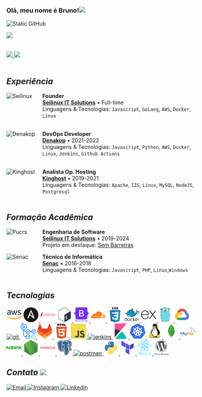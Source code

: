 ### Olá, meu nome é Bruno!<img src="https://github.com/TheDudeThatCode/TheDudeThatCode/blob/master/Assets/Hi.gif" width="24px">

<img src="https://img.shields.io/static/v1?label=Overview&message=bramos013&color=006bed&style=for-the-badge&logo=GitHub" alt="Static GitHub">

![](https://komarev.com/ghpvc/?username=bramos013&color=006bed)

<br>

<a href="https://github.com/bramos013">
    <img height="150em" src="https://github-readme-stats.vercel.app/api?username=bramos013&show_icons=true&bg_color=888888,CCCCCC,FFFFFF,CCCCCC,888888" />
</a>
<a href="https://github.com/bramos013">
    <img height="150em" src="https://github-readme-stats.vercel.app/api/top-langs/?username=bramos013&bg_color=888888,CCCCCC,FFFFFF,CCCCCC,888888&layout=compact" />
</a>
<br><br>

## *Experiência*

[<img align="left" height="94px" width="94px" alt="Seilinux" src="https://media.licdn.com/dms/image/v2/D4D0BAQG-bnIyLZeimw/company-logo_100_100/company-logo_100_100/0/1699296079599?e=1735776000&v=beta&t=rwIX9lXOgALvqWBwBB5pr35GxJpBRes-DVPC-eWqFc4"/>](https://www.seilinux.com.br/)

**Founder** \
[**Seilinux IT Solutions**](https://seilinux.com.br/) • Full-time \
Linguagens & Tecnologias: `Javascript`, `GoLang`, `AWS`, `Docker`, `Linux`\
<br/>

[<img align="left" height="94px" width="94px" alt="Denakop" src="https://denakop.com/assets/img/image.png"/>](https://denakop.com/)

**DevOps Developer** \
[**Denakop**](https://denakop.com/) • 2021-2022 \
Linguagens & Tecnologias: `Javascript`, `Python`, `AWS`, `Docker`, `Linux`, `Jenkins`, `Github Actions`\
<br/>

[<img align="left" height="94px" width="94px" alt="Kinghost" src="https://media.licdn.com/dms/image/v2/C4D0BAQEo86iB4CWM2w/company-logo_100_100/company-logo_100_100/0/1632237246429/kinghost_logo?e=1735776000&v=beta&t=cF1RZgdqeGC5J52ycolMBj4t-7o0b-7fVbLls1Xwujs"/>](https://king.host/)

**Analista Op. Hosting** \
[**Kinghost**](https://king.host/) • 2019-2021 \
Linguagens & Tecnologias: `Apache`, `IIS`, `Linux`, `MySQL`, `NodeJS`, `Postgresql` \
<br/>

## *Formação Acadêmica*

[<img align="left" height="50px" width="94px" alt="Pucrs" src="https://portal.pucrs.br/wp-content/uploads/2024/03/logo_pucrs.png"/>](https://pucrs.br/)

**Engenharia de Software** \
[**Seilinux IT Solutions**](https://seilinux.com.br/) • 2019-2024 \
Projeto em destaque: [Sem Barreiras](https://www.linkedin.com/in/sr1bramos/details/projects/)
<br/>

[<img align="left" height="94px" width="94px" alt="Senac" src="https://media.licdn.com/dms/image/v2/C4D0BAQHN_FEbPNA_kg/company-logo_200_200/company-logo_200_200/0/1672683850621/senac_rs_logo?e=1735776000&v=beta&t=zy5a3GOZOlhGsMD7bpqYNmiqsF_LwjwKBjEEYcW3EIQ"/>](https://senacrs.com.br/)

**Técnico de Informática** \
[**Senac**](https://senacrs.com.br/) • 2016-2018 \
Linguagens & Tecnologias: `Javascript`, `PHP`, `Linux`,`Windows`\
<br/>

## *Tecnologias*

<p align="left"> 
    <a href="https://aws.amazon.com" target="_blank"> <img src="https://raw.githubusercontent.com/devicons/devicon/master/icons/amazonwebservices/amazonwebservices-original-wordmark.svg" alt="aws" width="40" height="40"/> </a>
    <a href="https://www.ansible.com/" target="_blank"> <img src="https://raw.githubusercontent.com/devicons/devicon/master/icons/ansible/ansible-original.svg" alt="ansible" width="40" height="40"/> </a>
    <a href="https://www.apache.org/" target="_blank"> <img src="https://raw.githubusercontent.com/devicons/devicon/master/icons/apache/apache-original-wordmark.svg" alt="apache" width="40" height="40"/> </a>
    <a href="https://www.gnu.org/software/bash/" target="_blank"> <img src="https://raw.githubusercontent.com/devicons/devicon/master/icons/bash/bash-original.svg" alt="bash" width="40" height="40"/> </a> 
    <a href="https://getbootstrap.com" target="_blank"> <img src="https://raw.githubusercontent.com/devicons/devicon/master/icons/bootstrap/bootstrap-plain-wordmark.svg" alt="bootstrap" width="40" height="40"/> </a> 
    <a href="https://cloudflare.com/" target="_blank"> <img src="https://raw.githubusercontent.com/devicons/devicon/master/icons/cloudflare/cloudflare-original.svg" alt="cloudflare" width="40" height="40"/> </a> 
    <a href="https://www.w3schools.com/css/" target="_blank"> <img src="https://raw.githubusercontent.com/devicons/devicon/master/icons/css3/css3-original-wordmark.svg" alt="css3" width="40" height="40"/> </a> 
    <a href="https://www.docker.com/" target="_blank"> <img src="https://raw.githubusercontent.com/devicons/devicon/master/icons/docker/docker-original-wordmark.svg" alt="docker" width="40" height="40"/> </a>     
    <a href="https://expressjs.com/pt-br/" target="_blank"> <img src="https://raw.githubusercontent.com/devicons/devicon/master/icons/express/express-original.svg" alt="express" width="40" height="40"/> </a>     
    <a href="https://go.dev" target="_blank"> <img src="https://raw.githubusercontent.com/devicons/devicon/master/icons/go/go-original.svg" alt="go" width="40" height="40"/> </a> 
    <a href="https://cloud.google.com/" target="_blank"> <img src="https://raw.githubusercontent.com/devicons/devicon/master/icons/googlecloud/googlecloud-original.svg" alt="googlecloud" width="40" height="40"/> </a>     
    <a href="https://git-scm.com/" target="_blank"> <img src="https://www.vectorlogo.zone/logos/git-scm/git-scm-icon.svg" alt="git" width="40" height="40"/> </a> 
    <a href="https://docs.github.com/pt/actions" target="_blank"> <img src="https://raw.githubusercontent.com/devicons/devicon/master/icons/githubactions/githubactions-original.svg" alt="github actions" width="40" height="40"/> </a> 
    <a href="https://gitlab.com/" target="_blank"> <img src="https://raw.githubusercontent.com/devicons/devicon/master/icons/gitlab/gitlab-original.svg" alt="gitlab" width="40" height="40"/> </a> 
    <a href="https://www.w3.org/html/" target="_blank"> <img src="https://raw.githubusercontent.com/devicons/devicon/master/icons/html5/html5-original-wordmark.svg" alt="html5" width="40" height="40"/> </a> 
    <a href="https://developer.mozilla.org/en-US/docs/Web/JavaScript" target="_blank"> <img src="https://raw.githubusercontent.com/devicons/devicon/master/icons/javascript/javascript-original.svg" alt="javascript" width="40" height="40"/> </a>     
    <a href="https://www.jenkins.io" target="_blank"> <img src="https://www.vectorlogo.zone/logos/jenkins/jenkins-icon.svg" alt="jenkins" width="40" height="40"/> </a>     
    <a href="https://elastic.co/kibana" target="_blank"> <img src="https://raw.githubusercontent.com/devicons/devicon/master/icons/kibana/kibana-original.svg" alt="kibana" width="40" height="40"/> </a> 
    <a href="https://kubernetes.io/" target="_blank"> <img src="https://raw.githubusercontent.com/devicons/devicon/master/icons/kubernetes/kubernetes-original.svg" alt="kubernetes" width="40" height="40"/> </a> 
    <a href="https://www.linux.org/" target="_blank"> <img src="https://raw.githubusercontent.com/devicons/devicon/master/icons/linux/linux-original.svg" alt="linux" width="40" height="40"/> </a> 
    <a href="https://mongodb.com/" target="_blank"> <img src="https://raw.githubusercontent.com/devicons/devicon/master/icons/mongodb/mongodb-original.svg" alt="mongodb" width="40" height="40"/> </a> 
    <a href="https://www.mysql.com/" target="_blank"> <img src="https://raw.githubusercontent.com/devicons/devicon/master/icons/mysql/mysql-original-wordmark.svg" alt="mysql" width="40" height="40"/> </a>         
    <a href="https://nginx.org/en/" target="_blank"> <img src="https://raw.githubusercontent.com/devicons/devicon/master/icons/nginx/nginx-original.svg" alt="nginx" width="40" height="40"/> </a> 
    <a href="https://nodejs.org/en/" target="_blank"> <img src="https://raw.githubusercontent.com/devicons/devicon/master/icons/nodejs/nodejs-original.svg" alt="nodejs" width="40" height="40"/> </a> 
    <a href="https://www.oracle.com/br/index.html/" target="_blank"> <img src="https://raw.githubusercontent.com/devicons/devicon/master/icons/oracle/oracle-original.svg" alt="oracle" width="40" height="40"/> </a> 
    <a href="https://www.postgresql.org" target="_blank"> <img src="https://raw.githubusercontent.com/devicons/devicon/master/icons/postgresql/postgresql-original.svg" alt="postgresql" width="40" height="40"/> </a> 
    <a href="https://postman.com" target="_blank"> <img src="https://www.vectorlogo.zone/logos/getpostman/getpostman-icon.svg" alt="postman" width="40" height="40"/> </a> 
    <a href="https://www.python.org" target="_blank"> <img src="https://raw.githubusercontent.com/devicons/devicon/master/icons/python/python-original.svg" alt="python" width="40" height="40"/> </a> 
    <a href="https://terraform.io" target="_blank"> <img src="https://raw.githubusercontent.com/devicons/devicon/master/icons/terraform/terraform-original.svg" alt="terraform" width="40" height="40"/> </a> 
    <a href="https://reactjs.org/" target="_blank"> <img src="https://raw.githubusercontent.com/devicons/devicon/master/icons/react/react-original-wordmark.svg" alt="react" width="40" height="40"/> </a> 
    <a href="https://wordpress.org/" target="_blank"> <img src="https://raw.githubusercontent.com/devicons/devicon/master/icons/wordpress/wordpress-original.svg" alt="wordpress" width="40" height="40"/> </a> 
</p>
    
## *Contato* <img src="https://github.com/TheDudeThatCode/TheDudeThatCode/blob/master/Assets/Handshake.gif" height="24px">

<p align="left">
    <a href="mailto:brunoramos013@gmail.com" target="_blank"> <img src="https://github.com/TheDudeThatCode/TheDudeThatCode/blob/master/Assets/Gmail.svg" alt="Email" width="35" height="35"/> </a> 
    <a href="https://www.instagram.com/sr1bramos/" target="_blank"> <img src="https://github.com/TheDudeThatCode/TheDudeThatCode/blob/master/Assets/Instagram.svg" alt="Instagram" width="35" height="35"/> </a> 
    <a href="https://www.linkedin.com/in/sr1bramos/" target="_blank"> <img src="https://github.com/TheDudeThatCode/TheDudeThatCode/blob/master/Assets/Linkedin.svg" alt="Linkedin" width="35" height="35"/> </a> 
</p>
